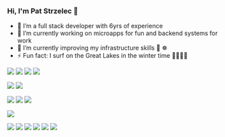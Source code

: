 ### Hi, I'm Pat Strzelec 👋

- 👀 I’m a full stack developer with 6yrs of experience
- 🔭 I’m currently working on microapps for fun and backend systems for work
- 🌱 I’m currently improving my infrastructure skills 🚢 ☸️
- ⚡ Fun fact: I surf on the Great Lakes in the winter time 🥶🏄🏼‍♂️



![](https://img.shields.io/badge/TypeScript--informational?style=flat-square&logo=TypeScript&color=007acc&logoColor=white)
![](https://img.shields.io/badge/JavaScript--informational?style=flat-square&logo=JavaScript&color=f0db4f&logoColor=white)
![](https://img.shields.io/badge/node.js--informational?style=flat-square&logo=node.js&color=6cc24a&logoColor=white)
![](https://img.shields.io/badge/Jest--informational?style=flat-square&color=b7472a&logo=jest&logoColor=white)

![](https://img.shields.io/badge/Python--informational?style=flat-square&logo=Python&color=306998&logoColor=white)
![](https://img.shields.io/badge/Django--informational?style=flat-square&color=10573b&logo=django&logoColor=white)

![](https://img.shields.io/badge/React--informational?style=flat-square&color=61dbfb&logo=react&logoColor=white)
![](https://img.shields.io/badge/Redux--informational?style=flat-square&color=764abc&logo=Redux&logoColor=white)
![](https://img.shields.io/badge/GraphQL--informational?style=flat-square&color=fd68aa&logo=graphql&logoColor=white)

![](https://img.shields.io/badge/Serverless--informational?style=flat-square&color=ea6458&logo=Serverless&logoColor=white)

![](https://img.shields.io/badge/AWS--informational?style=flat-square&color=ff9900&logo=Amazon&logoColor=white)
![](https://img.shields.io/badge/Lambda--informational?style=flat-square&color=ff9900)
![](https://img.shields.io/badge/DynamoDB--informational?style=flat-square&color=5c7ef7)
![](https://img.shields.io/badge/SQS--informational?style=flat-square&color=df5281)
![](https://img.shields.io/badge/SNS--informational?style=flat-square&color=df5281)
![](https://img.shields.io/badge/StepFunctions--informational?style=flat-square&color=df5281)

<!--
**PatrickStrz/PatrickStrz** is a ✨ _special_ ✨ repository because its `README.md` (this file) appears on your GitHub profile.

Here are some ideas to get you started:

- 🔭 I’m currently working on ...
- 🌱 I’m currently learning ...
- 👯 I’m looking to collaborate on ...
- 🤔 I’m looking for help with ...
- 💬 Ask me about ...
- 📫 How to reach me: ...
- 😄 Pronouns: ...
- ⚡ Fun fact: ...
-->



